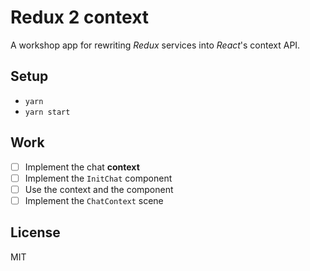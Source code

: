# Redux 2 context

A workshop app for rewriting _Redux_ services into _React_'s context API.

## Setup

* `yarn`
* `yarn start`

## Work

- [ ] Implement the chat **context**
- [ ] Implement the `InitChat` component
- [ ] Use the context and the component
- [ ] Implement the `ChatContext` scene

## License

MIT
